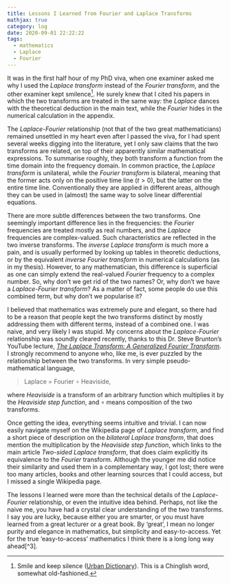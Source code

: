 ```yaml
---
title: Lessons I Learned from Fourier and Laplace Transforms
mathjax: true
category: log
date: 2020-09-01 22:22:22
tags:
  - mathematics
  - Laplace
  - Fourier
---
```


It was in the first half hour of my PhD viva, when one examiner asked me why I used the _Laplace transform_ instead of the _Fourier transform_, and the other examiner kept smilence[^1]. He surely knew that I cited his papers in which the two transforms are treated in the same way: the _Laplace_ dances with the theoretical deduction in the main text, while the _Fourier_ hides in the numerical calculation in the appendix.<!-- more -->

The _Laplace-Fourier_ relationship (not that of the two great mathematicians) remained unsettled in my heart even after I passed the viva, for I had spent several weeks digging into the literature, yet I only saw claims that the two transforms are related, on top of their apparently similar mathematical expressions. To summarise roughly, they both transform a function from the time domain into the frequency domain. In common practice, the _Laplace transform_ is unilateral, while the _Fourier transform_ is bilateral, meaning that the former acts only on the positive time line ($t>0$), but the latter on the entire time line. Conventionally they are applied in different areas, although they can be used in (almost) the same way to solve linear differential equations.

There are more subtle differences between the two transforms. One seemingly important difference lies in the frequencies: the _Fourier_ frequencies are treated mostly as real numbers, and the _Laplace_ frequencies are complex-valued. Such characteristics are reflected in the two inverse transforms. The _inverse Laplace transform_ is much more a pain, and is usually performed by looking up tables in theoretic deductions, or by the equivalent _inverse Fourier transform_ in numerical calculations (as in my thesis). However, to any mathematician, this difference is superficial as one can simply extend the real-valued _Fourier_ frequency to a complex number. So, why don’t we get rid of the two names? Or, why don’t we have a _Laplace-Fourier transform_? As a matter of fact, some people do use this combined term, but why don’t we popularise it?

I believed that mathematics was extremely pure and elegant, so there had to be a reason that people kept the two transforms distinct by mostly addressing them with different terms, instead of a combined one. I was naive, and very likely I was stupid. My concerns about the _Laplace-Fourier_ relationship was soundly cleared recently, thanks to this Dr. Steve Brunton’s YouTube lecture, [_The Laplace Transform: A Generalized Fourier Transform_](https://www.youtube.com/watch?v=7UvtU75NXTg&list=PLMrJAkhIeNNT_Xh3Oy0Y4LTj0Oxo8GqsC&index=38&t=0s). I strongly recommend to anyone who, like me, is ever puzzled by the relationship between the two transforms. In very simple pseudo-mathematical language,

> Laplace = Fourier ∘ Heaviside,

where _Heaviside_ is a transform of an arbitrary function which multiplies it by the _Heaviside step function_, and ∘ means composition of the two transforms.

Once getting the idea, everything seems intuitive and trivial. I can now easily navigate myself on the Wikipedia page of _Laplace transform_, and find a short piece of description on the _bilateral Laplace transform_, that does mention the multiplication by the _Heaviside step function_, which links to the main article _Two-sided Laplace transform_, that does claim explicitly its equivalence to the _Fourier_ transform. Although the younger me did notice their similarity and used them in a complementary way, I got lost; there were too many articles, books and other learning sources that I could access, but I missed a single Wikipedia page.

The lessons I learned were more than the technical details of the _Laplace-Fourier_ relationship, or even the intuitive idea behind. Perhaps, not like the naive me, you have had a crystal clear understanding of the two transforms. I say you are lucky, because either you are smarter, or you must have learned from a great lecturer or a great book. By ‘great’, I mean no longer purity and elegance in mathematics, but simplicity and easy-to-access. Yet for the true ‘easy-to-access’ mathematics I think there is a long long way ahead[^3].

[^1]: Smile and keep silence ([Urban Dictionary](https://www.urbandictionary.com/define.php?term=smilence)). This is a Chinglish word, somewhat old-fashioned.  
[^2]: I’m saying the last sentence in the particular tune of a neuroscientist.